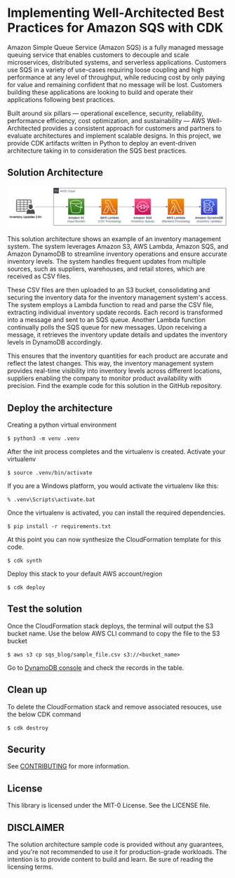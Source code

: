 # Implementing Well-Architected Best Practices for Amazon SQS with CDK

Amazon Simple Queue Service (Amazon SQS) is a fully managed message queuing service that enables customers to decouple and scale microservices, distributed systems, and serverless applications. Customers use SQS in a variety of use-cases requiring loose coupling and high performance at any level of throughput, while reducing cost by only paying for value and remaining confident that no message will be lost. Customers building these applications are looking to build and operate their applications following best practices. 

Built around six pillars — operational excellence, security, reliability, performance efficiency, cost optimization, and sustainability — AWS Well-Architected provides a consistent approach for customers and partners to evaluate architectures and implement scalable designs. In this project, we provide CDK artifacts  written in Python to deploy an event-driven architecture taking in to consideration the SQS best practices.

## Solution Architecture

![Architecture diagram](static/architecture.png)

This solution architecture shows an example of an inventory management system. The system leverages Amazon S3, AWS Lambda, Amazon SQS, and Amazon DynamoDB to streamline inventory operations and ensure accurate inventory levels. The system handles frequent updates from multiple sources, such as suppliers, warehouses, and retail stores, which are received as CSV files. 

These CSV files are then uploaded to an S3 bucket, consolidating and securing the inventory data for the inventory management system's access. The system employs a Lambda function to read and parse the CSV file, extracting individual inventory update records. Each record is transformed into a message and sent to an SQS queue. Another Lambda function continually polls the SQS queue for new messages. Upon receiving a message, it retrieves the inventory update details and updates the inventory levels in DynamoDB accordingly.  

This ensures that the inventory quantities for each product are accurate and reflect the latest changes. This way, the inventory management system provides real-time visibility into inventory levels across different locations, suppliers enabling the company to monitor product availability with precision.  Find the example code for this solution in the GitHub repository.

## Deploy the architecture

Creating a python virtual environment

```
$ python3 -m venv .venv
```

After the init process completes and the virtualenv is created. Activate your virtualenv

```
$ source .venv/bin/activate
```

If you are a Windows platform, you would activate the virtualenv like this:

```
% .venv\Scripts\activate.bat
```

Once the virtualenv is activated, you can install the required dependencies.

```
$ pip install -r requirements.txt
```

At this point you can now synthesize the CloudFormation template for this code.

```
$ cdk synth
```
Deploy this stack to your default AWS account/region

```
$ cdk deploy
```
## Test the solution

Once the CloudFormation stack deploys, the terminal will output the S3 bucket name. Use the below AWS CLI command to copy the file to the S3 bucket

```
$ aws s3 cp sqs_blog/sample_file.csv s3://<bucket_name>
```

Go to [DynamoDB console](https://console.aws.amazon.com/dynamodbv2/home) and check the records in the table.

## Clean up

To delete the CloudFormation stack and remove associated resouces, use the below CDK command

```
$ cdk destroy
```

## Security

See [CONTRIBUTING](CONTRIBUTING.md#security-issue-notifications) for more information.

## License

This library is licensed under the MIT-0 License. See the LICENSE file.

## DISCLAIMER

The solution architecture sample code is provided without any guarantees, and you're not recommended to use it for production-grade workloads. The intention is to provide content to build and learn. Be sure of reading the licensing terms.
